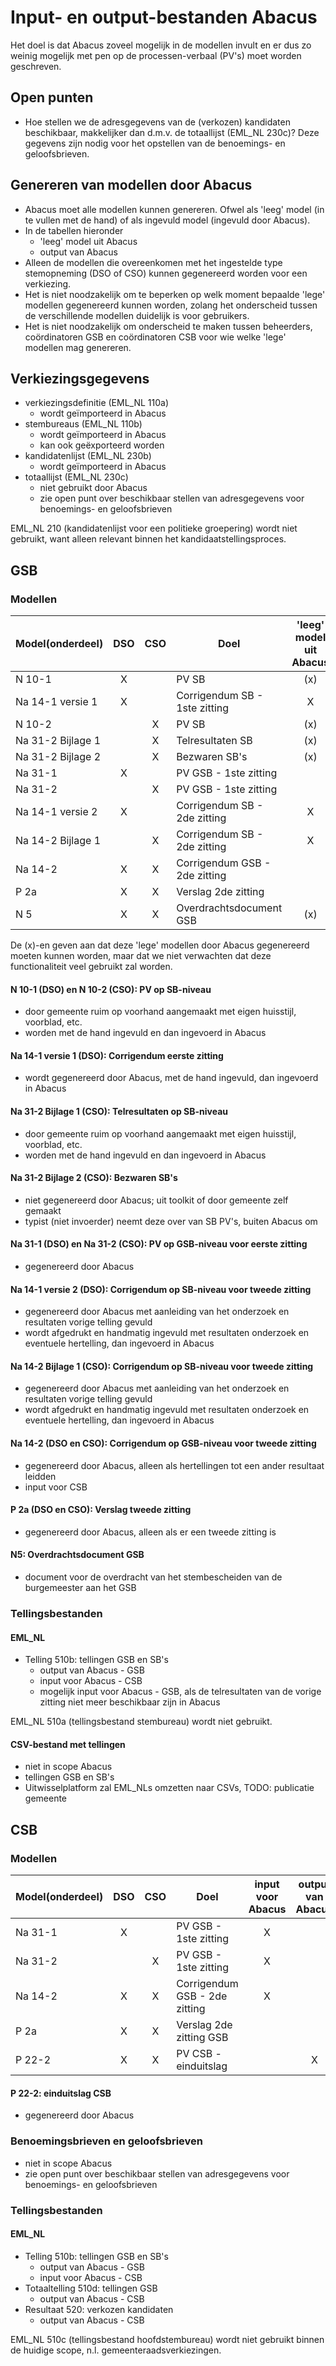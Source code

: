 # Input- en output-bestanden Abacus

Het doel is dat Abacus zoveel mogelijk in de modellen invult en er dus zo weinig mogelijk met pen op de processen-verbaal (PV's) moet worden geschreven.

## Open punten

- Hoe stellen we de adresgegevens van de (verkozen) kandidaten beschikbaar, makkelijker dan d.m.v. de totaallijst (EML_NL 230c)? Deze gegevens zijn nodig voor het opstellen van de benoemings- en geloofsbrieven.



## Genereren van modellen door Abacus

- Abacus moet alle modellen kunnen genereren. Ofwel als 'leeg' model (in te vullen met de hand) of als ingevuld model (ingevuld door Abacus).
- In de tabellen hieronder
  - 'leeg' model uit Abacus
  - output van Abacus
- Alleen de modellen die overeenkomen met het ingestelde type stemopneming (DSO of CSO) kunnen gegenereerd worden voor een verkiezing.
- Het is niet noodzakelijk om te beperken op welk moment bepaalde 'lege' modellen gegenereerd kunnen worden, zolang het onderscheid tussen de verschillende modellen duidelijk is voor gebruikers.
- Het is niet noodzakelijk om onderscheid te maken tussen beheerders, coördinatoren GSB en coördinatoren CSB voor wie welke 'lege' modellen mag genereren.



## Verkiezingsgegevens

- verkiezingsdefinitie (EML_NL 110a)
  - wordt geïmporteerd in Abacus
- stembureaus (EML_NL 110b)
  - wordt geïmporteerd in Abacus
  - kan ook geëxporteerd worden
- kandidatenlijst (EML_NL 230b)
  - wordt geïmporteerd in Abacus
- totaallijst (EML_NL 230c)
  - niet gebruikt door Abacus
  - zie open punt over beschikbaar stellen van adresgegevens voor benoemings- en geloofsbrieven

EML_NL 210 (kandidatenlijst voor een politieke groepering) wordt niet gebruikt, want alleen relevant binnen het kandidaatstellingsproces.



## GSB

### Modellen

| Model(onderdeel)  | DSO  | CSO  | Doel                          | 'leeg' model uit Abacus | input voor Abacus | output van Abacus |
| ----------------- | :--: | :--: | ----------------------------- | :---------------------: | :---------------: | :---------------: |
| N 10-1            |  X   |      | PV SB                         |           (x)           |         X         |                   |
| Na 14-1 versie 1  |  X   |      | Corrigendum SB - 1ste zitting |            X            |         X         |                   |
| N 10-2            |      |  X   | PV SB                         |           (x)           |         X         |                   |
| Na 31-2 Bijlage 1 |      |  X   | Telresultaten SB              |           (x)           |         X         |                   |
| Na 31-2 Bijlage 2 |      |  X   | Bezwaren SB's                 |           (x)           |                   |                   |
| Na 31-1           |  X   |      | PV GSB - 1ste zitting         |                         |                   |         X         |
| Na 31-2           |      |  X   | PV GSB - 1ste zitting         |                         |                   |         X         |
| Na 14-1 versie 2  |  X   |      | Corrigendum SB - 2de zitting  |            X            |         X         |                   |
| Na 14-2 Bijlage 1 |      |  X   | Corrigendum SB - 2de zitting  |            X            |         X         |                   |
| Na 14-2           |  X   |  X   | Corrigendum GSB - 2de zitting |                         |                   |         X         |
| P 2a              |  X   |  X   | Verslag 2de zitting           |                         |                   |         X         |
| N 5               |  X   |  X   | Overdrachtsdocument GSB       |           (x)           |                   |                   |

De (x)-en geven aan dat deze 'lege' modellen door Abacus gegenereerd moeten kunnen worden, maar dat we niet verwachten dat deze functionaliteit veel gebruikt zal worden.

#### N 10-1 (DSO) en N 10-2 (CSO): PV op SB-niveau

- door gemeente ruim op voorhand aangemaakt met eigen huisstijl, voorblad, etc.
- worden met de hand ingevuld en dan ingevoerd in Abacus


#### Na 14-1 versie 1 (DSO): Corrigendum eerste zitting
- wordt gegenereerd door Abacus, met de hand ingevuld, dan ingevoerd in Abacus


#### Na 31-2 Bijlage 1 (CSO): Telresultaten op SB-niveau
- door gemeente ruim op voorhand aangemaakt met eigen huisstijl, voorblad, etc.
- worden met de hand ingevuld en dan ingevoerd in Abacus


#### Na 31-2 Bijlage 2 (CSO): Bezwaren SB's
- niet gegenereerd door Abacus; uit toolkit of door gemeente zelf gemaakt
- typist (niet invoerder) neemt deze over van SB PV's, buiten Abacus om


#### Na 31-1 (DSO) en Na 31-2 (CSO): PV op GSB-niveau voor eerste zitting
- gegenereerd door Abacus


#### Na 14-1 versie 2 (DSO): Corrigendum op SB-niveau voor tweede zitting
- gegenereerd door Abacus met aanleiding van het onderzoek en resultaten vorige telling gevuld
- wordt afgedrukt en handmatig ingevuld met resultaten onderzoek en eventuele hertelling, dan ingevoerd in Abacus


#### Na 14-2 Bijlage 1 (CSO): Corrigendum op SB-niveau voor tweede zitting
- gegenereerd door Abacus met aanleiding van het onderzoek en resultaten vorige telling gevuld
- wordt afgedrukt en handmatig ingevuld met resultaten onderzoek en eventuele hertelling, dan ingevoerd in Abacus


#### Na 14-2 (DSO en CSO): Corrigendum op GSB-niveau voor tweede zitting
- gegenereerd door Abacus, alleen als hertellingen tot een ander resultaat leidden
- input voor CSB


#### P 2a (DSO en CSO): Verslag tweede zitting
- gegenereerd door Abacus, alleen als er een tweede zitting is


#### N5: Overdrachtsdocument GSB

- document voor de overdracht van het stembescheiden van de burgemeester aan het GSB


### Tellingsbestanden

#### EML_NL

- Telling 510b: tellingen GSB en SB's
  - output van Abacus - GSB
  - input voor Abacus - CSB
  - mogelijk input voor Abacus - GSB, als de telresultaten van de vorige zitting niet meer beschikbaar zijn in Abacus

EML_NL 510a (tellingsbestand stembureau) wordt niet gebruikt.


#### CSV-bestand met tellingen

- niet in scope Abacus
- tellingen GSB en SB's
- Uitwisselplatform zal EML_NLs omzetten naar CSVs, TODO: publicatie gemeente



## CSB

### Modellen

| Model(onderdeel) | DSO  | CSO  | Doel                          | input voor Abacus | output van Abacus |
| ---------------- | :--: | :--: | ----------------------------- | :---------------: | :---------------: |
| Na 31-1          |  X   |      | PV GSB - 1ste zitting         |         X         |                   |
| Na 31-2          |      |  X   | PV GSB - 1ste zitting         |         X         |                   |
| Na 14-2          |  X   |  X   | Corrigendum GSB - 2de zitting |         X         |                   |
| P 2a             |  X   |  X   | Verslag 2de zitting GSB       |                   |                   |
| P 22-2           |  X   |  X   | PV CSB - einduitslag          |                   |         X         |

#### P 22-2: einduitslag CSB

- gegenereerd  door Abacus


### Benoemingsbrieven en geloofsbrieven

- niet in scope Abacus
- zie open punt over beschikbaar stellen van adresgegevens voor benoemings- en geloofsbrieven


### Tellingsbestanden

#### EML_NL

- Telling 510b: tellingen GSB en SB's
  - output van Abacus - GSB
  - input voor Abacus - CSB
- Totaaltelling 510d: tellingen GSB
  - output van Abacus - CSB
- Resultaat 520: verkozen kandidaten
  - output van Abacus - CSB

EML_NL 510c (tellingsbestand hoofdstembureau) wordt niet gebruikt binnen de huidige scope, n.l. gemeenteraadsverkiezingen.
